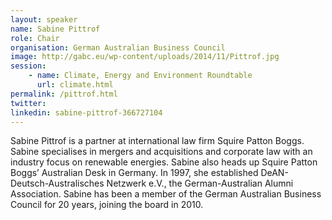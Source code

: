 ```yaml
---
layout: speaker
name: Sabine Pittrof
role: Chair
organisation: German Australian Business Council
image: http://gabc.eu/wp-content/uploads/2014/11/Pittrof.jpg
session:
    - name: Climate, Energy and Environment Roundtable
      url: climate.html
permalink: /pittrof.html
twitter:
linkedin: sabine-pittrof-366727104
---
```

Sabine Pittrof is a partner at international law firm Squire Patton Boggs. Sabine specialises in mergers and acquisitions and corporate law with an industry focus on renewable energies. Sabine also heads up Squire Patton Boggs’ Australian Desk in Germany. In 1997, she established DeAN-Deutsch-Australisches Netzwerk e.V., the German-Australian Alumni Association. Sabine has been a member of the German Australian Business Council for 20 years, joining the board in 2010. 